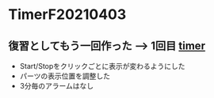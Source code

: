 # TimerF20210403

## 復習としてもう一回作った --> 1回目 [timer](../../Timer20200403)
 * Start/Stopをクリックごとに表示が変わるようにした
 * パーツの表示位置を調整した
 * 3分毎のアラームはなし

